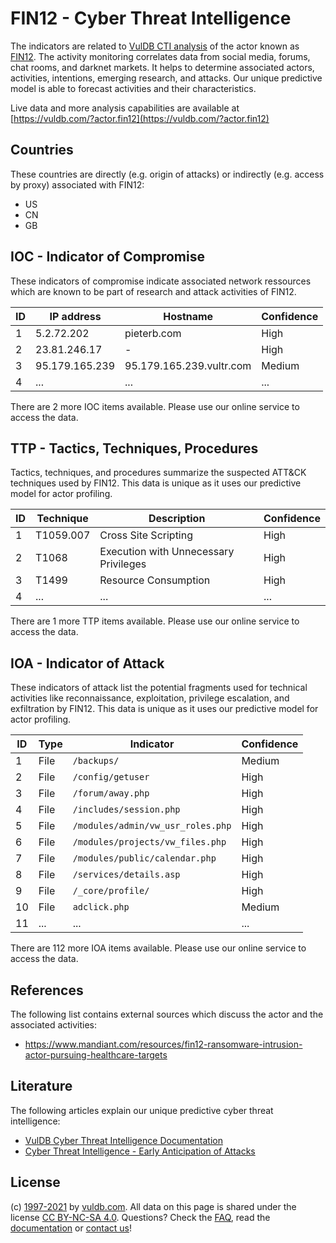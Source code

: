 # FIN12 - Cyber Threat Intelligence

The indicators are related to [VulDB CTI analysis](https://vuldb.com/?doc.cti) of the actor known as [FIN12](https://vuldb.com/?actor.fin12). The activity monitoring correlates data from social media, forums, chat rooms, and darknet markets. It helps to determine associated actors, activities, intentions, emerging research, and attacks. Our unique predictive model is able to forecast activities and their characteristics.

Live data and more analysis capabilities are available at [https://vuldb.com/?actor.fin12](https://vuldb.com/?actor.fin12)

## Countries

These countries are directly (e.g. origin of attacks) or indirectly (e.g. access by proxy) associated with FIN12:

* US
* CN
* GB

## IOC - Indicator of Compromise

These indicators of compromise indicate associated network ressources which are known to be part of research and attack activities of FIN12.

ID | IP address | Hostname | Confidence
-- | ---------- | -------- | ----------
1 | 5.2.72.202 | pieterb.com | High
2 | 23.81.246.17 | - | High
3 | 95.179.165.239 | 95.179.165.239.vultr.com | Medium
4 | ... | ... | ...

There are 2 more IOC items available. Please use our online service to access the data.

## TTP - Tactics, Techniques, Procedures

Tactics, techniques, and procedures summarize the suspected ATT&CK techniques used by FIN12. This data is unique as it uses our predictive model for actor profiling.

ID | Technique | Description | Confidence
-- | --------- | ----------- | ----------
1 | T1059.007 | Cross Site Scripting | High
2 | T1068 | Execution with Unnecessary Privileges | High
3 | T1499 | Resource Consumption | High
4 | ... | ... | ...

There are 1 more TTP items available. Please use our online service to access the data.

## IOA - Indicator of Attack

These indicators of attack list the potential fragments used for technical activities like reconnaissance, exploitation, privilege escalation, and exfiltration by FIN12. This data is unique as it uses our predictive model for actor profiling.

ID | Type | Indicator | Confidence
-- | ---- | --------- | ----------
1 | File | `/backups/` | Medium
2 | File | `/config/getuser` | High
3 | File | `/forum/away.php` | High
4 | File | `/includes/session.php` | High
5 | File | `/modules/admin/vw_usr_roles.php` | High
6 | File | `/modules/projects/vw_files.php` | High
7 | File | `/modules/public/calendar.php` | High
8 | File | `/services/details.asp` | High
9 | File | `/_core/profile/` | High
10 | File | `adclick.php` | Medium
11 | ... | ... | ...

There are 112 more IOA items available. Please use our online service to access the data.

## References

The following list contains external sources which discuss the actor and the associated activities:

* https://www.mandiant.com/resources/fin12-ransomware-intrusion-actor-pursuing-healthcare-targets

## Literature

The following articles explain our unique predictive cyber threat intelligence:

* [VulDB Cyber Threat Intelligence Documentation](https://vuldb.com/?doc.cti)
* [Cyber Threat Intelligence - Early Anticipation of Attacks](https://www.scip.ch/en/?labs.20201022)

## License

(c) [1997-2021](https://vuldb.com/?doc.changelog) by [vuldb.com](https://vuldb.com/?doc.about). All data on this page is shared under the license [CC BY-NC-SA 4.0](https://creativecommons.org/licenses/by-nc-sa/4.0/). Questions? Check the [FAQ](https://vuldb.com/?doc.faq), read the [documentation](https://vuldb.com/?doc) or [contact us](https://vuldb.com/?contact)!
